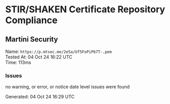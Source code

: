# STIR/SHAKEN Certificate Repository Compliance

## Martini Security

Name: `https://p.mtsec.me/2e5a/Uf5FoPiPb7T-.pem`\
Tested At: 04 Oct 24 16:22 UTC\
Time: 113ms

### Issues

no warning, or error, or notice date level issues were found

Generated: 04 Oct 24 16:29 UTC